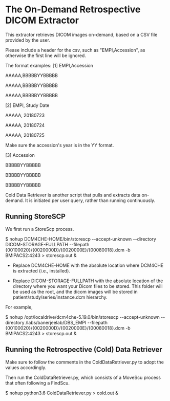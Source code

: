 # The On-Demand Retrospective DICOM Extractor
This extractor retrieves DICOM images on-demand, based on a CSV file provided by the user.

Please include a header for the csv, such as "EMPI,Accession", as otherwise the first line will be ignored.

The format examples:
[1]
EMPI,Accession

AAAAA,BBBBBYYBBBBB

AAAAA,BBBBBYYBBBBB

AAAAA,BBBBBYYBBBBB

[2]
EMPI, Study Date

AAAAA, 20180723

AAAAA, 20180724

AAAAA, 20180725

Make sure the accession's year is in the YY format.


[3]
Accession

BBBBBYYBBBBB

BBBBBYYBBBBB

BBBBBYYBBBBB

Cold Data Retriever is another script that pulls and extracts data on-demand. It is initiated per user query, rather than running continuously.

## Running StoreSCP
We first run a StoreScp process.

$ nohup DCM4CHE-HOME/bin/storescp --accept-unknown --directory DICOM-STORAGE-FULLPATH --filepath {00100020}/{0020000D}/{0020000E}/{00080018}.dcm -b BMIPACS2:4243 > storescp.out &

* Replace DCM4CHE-HOME with the absolute location where DCM4CHE is extracted (i.e., installed).

* Replace DICOM-STORAGE-FULLPATH with the absolute location of the directory where you want your Dicom files to be stored. This folder will be used as the root, and the dicom images will be stored in patient/study/series/instance.dcm hierarchy.

For example,

$ nohup /opt/localdrive/dcm4che-5.19.0/bin/storescp --accept-unknown --directory /labs/banerjeelab/DBS_EMPI --filepath {00100020}/{0020000D}/{0020000E}/{00080018}.dcm -b BMIPACS2:4243 > storescp.out &

## Running the Retrospective (Cold) Data Retriever

Make sure to follow the comments in the ColdDataRetriever.py to adopt the values accordingly.

Then run the ColdDataRetriever.py, which consists of a MoveScu process that often following a FindScu. 

$ nohup python3.6 ColdDataRetriever.py > cold.out &
